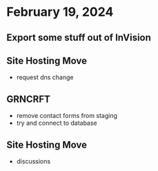 # February 19, 2024

## Export some stuff out of InVision

## Site Hosting Move
- request dns change

## GRNCRFT
- remove contact forms from staging
- try and connect to database

## Site Hosting Move
- discussions
